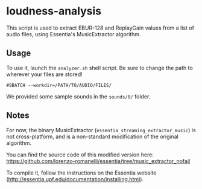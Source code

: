 # loudness-analysis

This script is used to extract EBUR-128 and ReplayGain values from a list of audio files, using Essentia's MusicExtractor algorithm.

## Usage
To use it, launch the `analyzer.sh` shell script. Be sure to change the path to wherever your files are stored!
```shell
#SBATCH --workdir=/PATH/TO/AUDIO/FILES/
```
We provided some sample sounds in the `sounds/0/` folder.

## Notes
For now, the binary MusicExtractor (`essentia_streaming_extractor_music`) is not cross-platform, and is a non-standard modification of the original algorithm.

You can find the source code of this modified version here: https://github.com/lorenzo-romanelli/essentia/tree/music_extractor_nofail

To compile it, follow the instructions on the Essentia website (http://essentia.upf.edu/documentation/installing.html).
